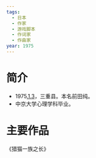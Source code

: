 ```yaml
---
tags:
  - 日本
  - 作家
  - 游戏脚本
  - 作词家
  - 作曲家
year: 1975
---
```

# 简介

- 1975[.1.3](2024-01-03.md)，三重县。本名前田纯。
- 中京大学心理学科毕业。
# 主要作品

《猎猫一族之长》